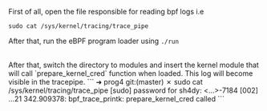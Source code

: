 First of all, open the file responsible for reading bpf logs i.e
```
sudo cat /sys/kernel/tracing/trace_pipe
```
After that, run the eBPF program loader using `./run`

<br>
After that, switch the directory to modules and insert the kernel module that will call `prepare_kernel_cred` function when loaded. This log will become visible in the tracepipe.
```
➜  prog4 git:(master) ✗ sudo cat /sys/kernel/tracing/trace_pipe
[sudo] password for sh4dy: 
           <...>-7184    [002] ...21   342.909378: bpf_trace_printk: prepare_kernel_cred called
```